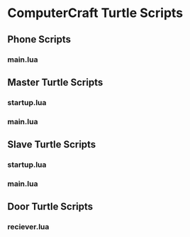 # **ComputerCraft Turtle Scripts**

## Phone Scripts
### main.lua

## Master Turtle Scripts
### startup.lua
### main.lua

## Slave Turtle Scripts
### startup.lua
### main.lua

## Door Turtle Scripts
### reciever.lua